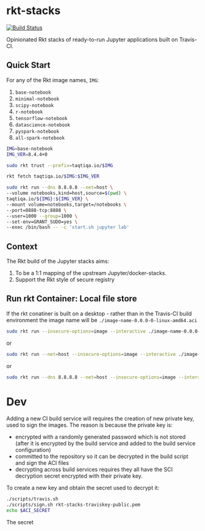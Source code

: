# rkt-stacks

[![Build Status](https://travis-ci.org/taqtiqa/rkt-stacks.svg?branch=master)](https://travis-ci.org/taqtiqa/rkt-stacks)

Opinionated Rkt stacks of ready-to-run Jupyter applications built on Travis-CI.

## Quick Start
For any of the Rkt image names, `IMG`:

1. `base-notebook`
1. `minimal-notebook`
1. `scipy-notebook`
1. `r-notebook`
1. `tensorflow-notebook`
1. `datascience-notebook`
1. `pyspark-notebook`
1. `all-spark-notebook`

````bash
IMG=base-notebook
IMG_VER=8.4.4+0

sudo rkt trust --prefix=taqtiqa.io/$IMG

rkt fetch taqtiqa.io/$IMG:$IMG_VER

sudo rkt run --dns 8.8.8.8 --net=host \
--volume notebooks,kind=host,source=$(pwd) \
taqtiqa.io/${IMG}:${IMG_VER} \
--mount volume=notebooks,target=/notebooks \
--port=8888-tcp:8888 \
--user=1000 --group=1000 \
--set-env=GRANT_SUDO=yes \
--exec /bin/bash -- -c 'start.sh jupyter lab'
````

## Context
The Rkt build of the Jupyter stacks aims:

1. To be a 1:1 mapping of the upstream Jupyter/docker-stacks.
1. Support the Rkt style of secure registry

## Run rkt Container: Local file store
If the rkt conatiner is built on a desktop - rather than in the Travis-CI
build environment the image name will be `./image-name-0.0.0-0-linux-amd64.aci`
````bash
sudo rkt run --insecure-options=image --interactive ./image-name-0.0.0-0-linux-amd64.aci --exec bash
````
or 
````bash
sudo rkt run --net=host --insecure-options=image --interactive ./image-name-0.0.0-0-linux-amd64.aci --exec bash
````
or
````bash
sudo rkt run --dns 8.8.8.8 --net=host --insecure-options=image --interactive ./image-name-0.0.0-0-linux-amd64.aci --exec bash
````

# Dev
Adding a new CI build service will requires the creation of new private key, used to sign the images.
The reason is because the private key is:
- encrypted with a randomly generated password which is not stored (after it is encrypted by the build service and added to the build service configuration) 
- committed to the repository so it can be decrypted in the build script and sign the ACI files
- decrypting across build services requires they all have the SCI decryption secret encrypted with their private key.

To create a new key and obtain the secret used to decrypt it:
````bash
./scripts/travis.sh
./scripts/sign.sh rkt-stacks-traviskey-public.pem
echo $ACI_SECRET
````
The secret 